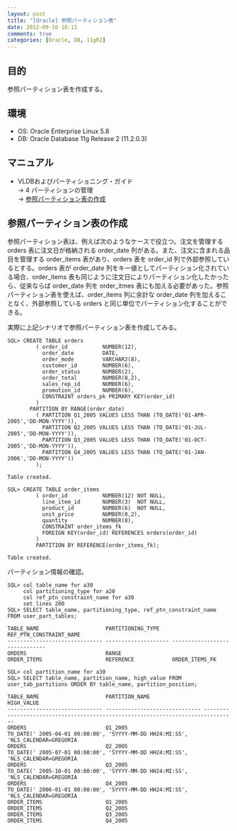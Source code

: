 ```yaml
---
layout: post
title: "[Oracle] 参照パーティション表"
date: 2012-09-16 16:13
comments: true
categories: [Oracle, DB, 11gR2]
---
```

## 目的

参照パーティション表を作成する。

## 環境

* OS: Oracle Enterprise Linux 5.8
* DB: Oracle Database 11g Release 2 (11.2.0.3)

## マニュアル

* VLDBおよびパーティショニング・ガイド  
  -> 4 パーティションの管理  
  -> [参照パーティション表の作成](http://docs.oracle.com/cd/E16338_01/server.112/b56316/part_admin001.htm#BAJDDEEC)

## 参照パーティション表の作成

参照パーティション表は、例えば次のようなケースで役立つ。注文を管理する orders 表に注文日が格納される order_date 列がある。また、注文に含まれる品目を管理する order_items 表があり、orders 表を order_id 列で外部参照しているとする。orders 表が order_date 列をキー値としてパーティション化されている場合、order_items 表も同じように注文日によりパーティション化したかったら、従来ならば order_date 列を order_itmes 表にも加える必要があった。参照パーティション表を使えば、order_items 列に余計な order_date 列を加えることなく、外部参照している orders と同じ単位でパーティション化することができる。

実際に上記シナリオで参照パーティション表を作成してみる。

    SQL> CREATE TABLE orders
             ( order_id           NUMBER(12),
               order_date         DATE,
               order_mode         VARCHAR2(8),
               customer_id        NUMBER(6),
               order_status       NUMBER(2),
               order_total        NUMBER(8,2),
               sales_rep_id       NUMBER(6),
               promotion_id       NUMBER(6),
               CONSTRAINT orders_pk PRIMARY KEY(order_id)
             )
           PARTITION BY RANGE(order_date)
             ( PARTITION Q1_2005 VALUES LESS THAN (TO_DATE('01-APR-2005','DD-MON-YYYY')),
               PARTITION Q2_2005 VALUES LESS THAN (TO_DATE('01-JUL-2005','DD-MON-YYYY')),
               PARTITION Q3_2005 VALUES LESS THAN (TO_DATE('01-OCT-2005','DD-MON-YYYY')),
               PARTITION Q4_2005 VALUES LESS THAN (TO_DATE('01-JAN-2006','DD-MON-YYYY'))
             );

    Table created.

    SQL> CREATE TABLE order_items
             ( order_id           NUMBER(12) NOT NULL,
               line_item_id       NUMBER(3)  NOT NULL,
               product_id         NUMBER(6)  NOT NULL,
               unit_price         NUMBER(8,2),
               quantity           NUMBER(8),
               CONSTRAINT order_items_fk
               FOREIGN KEY(order_id) REFERENCES orders(order_id)
             )
             PARTITION BY REFERENCE(order_items_fk);
    
    Table created. 

パーティション情報の確認。

    SQL> col table_name for a30
         col partitioning_type for a20
         col ref_ptn_constraint_name for a30
         set lines 200
    SQL> SELECT table_name, partitioning_type, ref_ptn_constraint_name FROM user_part_tables;

    TABLE_NAME                     PARTITIONING_TYPE    REF_PTN_CONSTRAINT_NAME
    ------------------------------ -------------------- ------------------------------
    ORDERS                         RANGE
    ORDER_ITEMS                    REFERENCE            ORDER_ITEMS_FK

    SQL> col partition_name for a30
    SQL> SELECT table_name, partition_name, high_value FROM user_tab_partitions ORDER BY table_name, partition_position;

    TABLE_NAME                     PARTITION_NAME                 HIGH_VALUE
    ------------------------------ ------------------------------ --------------------------------------------------------------------------------
    ORDERS                         Q1_2005                        TO_DATE(' 2005-04-01 00:00:00', 'SYYYY-MM-DD HH24:MI:SS', 'NLS_CALENDAR=GREGORIA
    ORDERS                         Q2_2005                        TO_DATE(' 2005-07-01 00:00:00', 'SYYYY-MM-DD HH24:MI:SS', 'NLS_CALENDAR=GREGORIA
    ORDERS                         Q3_2005                        TO_DATE(' 2005-10-01 00:00:00', 'SYYYY-MM-DD HH24:MI:SS', 'NLS_CALENDAR=GREGORIA
    ORDERS                         Q4_2005                        TO_DATE(' 2006-01-01 00:00:00', 'SYYYY-MM-DD HH24:MI:SS', 'NLS_CALENDAR=GREGORIA
    ORDER_ITEMS                    Q1_2005
    ORDER_ITEMS                    Q2_2005
    ORDER_ITEMS                    Q3_2005
    ORDER_ITEMS                    Q4_2005

